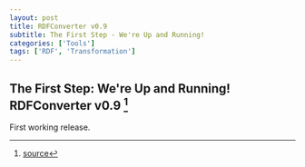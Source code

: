 ```yaml
---
layout: post
title: RDFConverter v0.9
subtitle: The First Step - We're Up and Running!
categories: ['Tools']
tags: ['RDF', 'Transformation']
---
```


## The First Step: We're Up and Running! RDFConverter v0.9 [^fn1]

First working release.

[^fn1]: [source](-https://github.com/Mat-O-Lab/RDFConverter/releases/v0.9)